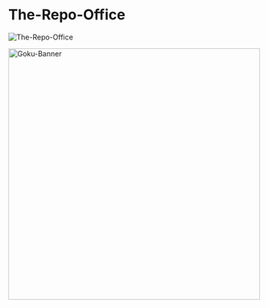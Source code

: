 # The-Repo-Office

![The-Repo-Office](https://komarev.com/ghpvc/?username=The-Repo-Office)

<image src="./goku.png" alt=Goku-Banner width=500/>













